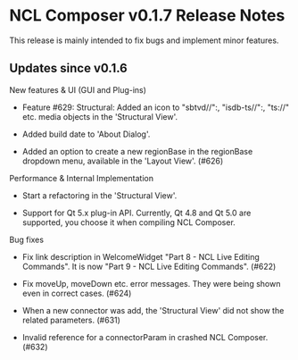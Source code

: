 NCL Composer v0.1.7 Release Notes
=================================

This release is mainly intended to fix bugs and implement minor features.

Updates since v0.1.6
--------------------

New features & UI (GUI and Plug-ins)

  * Feature #629: Structural: Added an icon to "sbtvd//":, "isdb-ts//":,
    "ts://" etc. media objects in the 'Structural View'.

  * Added build date to 'About Dialog'.

  * Added an option to create a new regionBase in the regionBase dropdown menu,
    available in the 'Layout View'. (#626)

Performance & Internal Implementation

  * Start a refactoring in the 'Structural View'.

  * Support for Qt 5.x plug-in API. Currently, Qt 4.8 and Qt 5.0 are supported,
    you choose it when compiling NCL Composer.

Bug fixes

  * Fix link description in WelcomeWidget "Part 8 - NCL Live Editing
    Commands". It is now "Part 9 - NCL Live Editing Commands". (#622)

  * Fix moveUp, moveDown etc. error messages. They were being shown even in
    correct cases. (#624)

  * When a new connector was add, the 'Structural View' did not show the related
    parameters. (#631)

  * Invalid reference for a connectorParam in crashed NCL Composer. (#632)

